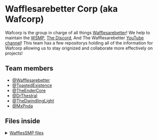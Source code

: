 
# Wafflesarebetter Corp (aka Wafcorp)
Wafcorp is the group in charge of all things [Wafflesarebetter](https://www.wafcorp.org/waffles)! We help to maintain the [WSMP](https://www.wafcorp.org/smp), [The Discord](https://discord.gg/24qxN7eq59), And The Wafflesarebetter [YouTube channel](https://www.youtube.com/@WafflesAreBetter)! This team has a few repositorys holding all of the information for Wafcorp allowing us to stay orignized and collaborate more effectively on projects!




## Team members

- [@Wafflesarebetter](https://github.com/WafflesAreBetterMinecraft)
- [@ToastedExistence](https://github.com/ToastedExistence)
- [@TheEnderCore](https://github.com/Theendercore)
- [@DrThestral](https://github.com/Thestraller)
- [@TheDwindlingLight](https://github.com/TheDwindlingLight)
- [@MxPnda](https://github.com/MxPnda)


## Files inside


<details><summary><a href="https://github.com/Wafcorp/WafflesSMP">WafflesSMP files</a></summary>

hi

</details>



